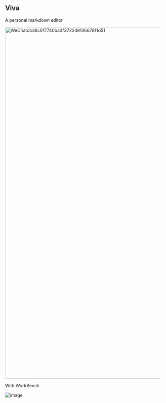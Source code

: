## Viva

A personal markdown editor

<img width="1136" alt="WeChatcb48c017740ba3f3722d910667811d51" src="https://user-images.githubusercontent.com/12481935/59156543-b6212680-8acf-11e9-9283-7030425dd810.png">

With WorkBench

![image](https://user-images.githubusercontent.com/12481935/59772331-286ae580-92de-11e9-9ded-75bd4ac1faed.png)
